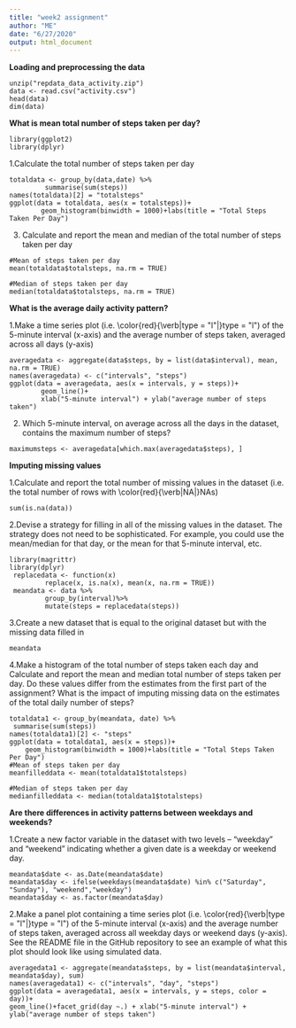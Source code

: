 ```yaml
---
title: "week2 assignment"
author: "ME"
date: "6/27/2020"
output: html_document
---
```


**Loading and preprocessing the data**

```{r setup, include=FALSE}
unzip("repdata_data_activity.zip")
data <- read.csv("activity.csv")
head(data)
dim(data)
```

**What is mean total number of steps taken per day?**

```{r}
library(ggplot2)
library(dplyr)
```

1.Calculate the total number of steps taken per day

```{r}
totaldata <- group_by(data,date) %>%
         summarise(sum(steps))
names(totaldata)[2] = "totalsteps"
ggplot(data = totaldata, aes(x = totalsteps))+
        geom_histogram(binwidth = 1000)+labs(title = "Total Steps Taken Per Day")
```

3. Calculate and report the mean and median of the total number of steps taken per day

```{r}
#Mean of steps taken per day
mean(totaldata$totalsteps, na.rm = TRUE)

#Median of steps taken per day
median(totaldata$totalsteps, na.rm = TRUE)
```

**What is the average daily activity pattern?**

1.Make a time series plot (i.e. \color{red}{\verb|type = "l"|}type = "l") of the 5-minute interval (x-axis) and the average number of steps taken, averaged across all days (y-axis)

```{r}
averagedata <- aggregate(data$steps, by = list(data$interval), mean, na.rm = TRUE)
names(averagedata) <- c("intervals", "steps")
ggplot(data = averagedata, aes(x = intervals, y = steps))+
        geom_line()+
        xlab("5-minute interval") + ylab("average number of steps taken") 
```

2. Which 5-minute interval, on average across all the days in the dataset, contains the maximum number of steps?

```{r}
maximumsteps <- averagedata[which.max(averagedata$steps), ] 
```

**Imputing missing values**

1.Calculate and report the total number of missing values in the dataset (i.e. the total number of rows with \color{red}{\verb|NA|}NAs)

```{r}
sum(is.na(data))
```

2.Devise a strategy for filling in all of the missing values in the dataset. The strategy does not need to be sophisticated. For example, you could use the mean/median for that day, or the mean for that 5-minute interval, etc.

```{r}
library(magrittr)
library(dplyr)
 replacedata <- function(x)
         replace(x, is.na(x), mean(x, na.rm = TRUE))
 meandata <- data %>%
         group_by(interval)%>%
         mutate(steps = replacedata(steps))
```

3.Create a new dataset that is equal to the original dataset but with the missing data filled in

```{r}
meandata
```

4.Make a histogram of the total number of steps taken each day and Calculate and report the mean and median total number of steps taken per day. Do these values differ from the estimates from the first part of the assignment? What is the impact of imputing missing data on the estimates of the total daily number of steps?

```{r}
totaldata1 <- group_by(meandata, date) %>%
 summarise(sum(steps))
names(totaldata1)[2] <- "steps"
ggplot(data = totaldata1, aes(x = steps))+
    geom_histogram(binwidth = 1000)+labs(title = "Total Steps Taken Per Day")
#Mean of steps taken per day
meanfilleddata <- mean(totaldata1$totalsteps)

#Median of steps taken per day
medianfilleddata <- median(totaldata1$totalsteps)
```

**Are there differences in activity patterns between weekdays and weekends?**

1.Create a new factor variable in the dataset with two levels – “weekday” and “weekend” indicating whether a given date is a weekday or weekend day.

```{r}
meandata$date <- as.Date(meandata$date)
meandata$day <- ifelse(weekdays(meandata$date) %in% c("Saturday", "Sunday"), "weekend","weekday")
meandata$day <- as.factor(meandata$day)
```

2.Make a panel plot containing a time series plot (i.e. \color{red}{\verb|type = "l"|}type = "l") of the 5-minute interval (x-axis) and the average number of steps taken, averaged across all weekday days or weekend days (y-axis). See the README file in the GitHub repository to see an example of what this plot should look like using simulated data.

```{r}
averagedata1 <- aggregate(meandata$steps, by = list(meandata$interval, meandata$day), sum)
names(averagedata1) <- c("intervals", "day", "steps")
ggplot(data = averagedata1, aes(x = intervals, y = steps, color = day))+
geom_line()+facet_grid(day ~.) + xlab("5-minute interval") + ylab("average number of steps taken")
```
